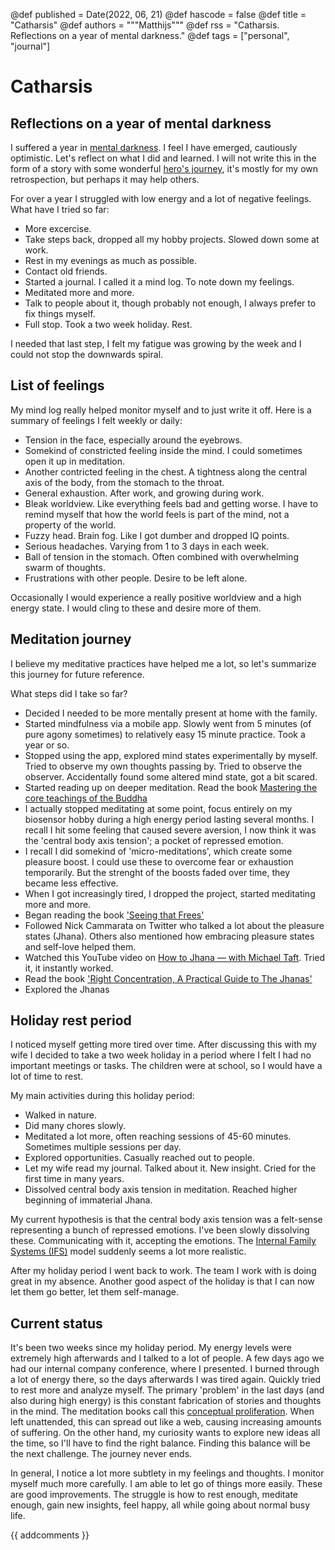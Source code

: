 @def published = Date(2022, 06, 21)
@def hascode = false
@def title = "Catharsis"
@def authors = """Matthijs"""
@def rss = "Catharsis. Reflections on a year of mental darkness."
@def tags = ["personal", "journal"]

# Catharsis

## Reflections on a year of mental darkness

I suffered a year in [mental darkness](https://www.functionalnoise.com/pages/2021-06-04-mind-decay/). I feel I have emerged, cautiously optimistic. Let's reflect on what I did and learned. I will not write this in the form of a story with some wonderful [hero's journey](https://en.wikipedia.org/wiki/Hero%27s_journey), it's mostly for my own retrospection, but perhaps it may help others.

For over a year I struggled with low energy and a lot of negative feelings. What have I tried so far:
* More excercise.
* Take steps back, dropped all my hobby projects. Slowed down some at work.
* Rest in my evenings as much as possible.
* Contact old friends.
* Started a journal. I called it a mind log. To note down my feelings.
* Meditated more and more.
* Talk to people about it, though probably not enough, I always prefer to fix things myself.
* Full stop. Took a two week holiday. Rest.

I needed that last step, I felt my fatigue was growing by the week and I could not stop the downwards spiral.

## List of feelings

My mind log really helped monitor myself and to just write it off. Here is a summary of feelings I felt weekly or daily:
* Tension in the face, especially around the eyebrows.
* Somekind of constricted feeling inside the mind. I could sometimes open it up in meditation.
* Another contricted feeling in the chest. A tightness along the central axis of the body, from the stomach to the throat.
* General exhaustion. After work, and growing during work.
* Bleak worldview. Like everything feels bad and getting worse. I have to remind myself that how the world feels is part of the mind, not a property of the world.
* Fuzzy head. Brain fog. Like I got dumber and dropped IQ points.
* Serious headaches. Varying from 1 to 3 days in each week.
* Ball of tension in the stomach. Often combined with overwhelming swarm of thoughts.
* Frustrations with other people. Desire to be left alone.

Occasionally I would experience a really positive worldview and a high energy state. I would cling to these and desire more of them.

## Meditation journey

I believe my meditative practices have helped me a lot, so let's summarize this journey for future reference.

What steps did I take so far?
* Decided I needed to be more mentally present at home with the family.
* Started mindfulness via a mobile app. Slowly went from 5 minutes (of pure agony sometimes) to relatively easy 15 minute practice. Took a year or so.
* Stopped using the app, explored mind states experimentally by myself. Tried to observe my own thoughts passing by. Tried to observe the observer. Accidentally found some altered mind state, got a bit scared.
* Started reading up on deeper meditation. Read the book [Mastering the core teachings of the Buddha](https://slatestarcodex.com/2017/09/18/book-review-mastering-the-core-teachings-of-the-buddha/)
* I actually stopped meditating at some point, focus entirely on my biosensor hobby during a high energy period lasting several months. I recall I hit some feeling that caused severe aversion, I now think it was the 'central body axis tension'; a pocket of repressed emotion.
* I recall I did somekind of 'micro-meditations', which create some pleasure boost. I could use these to overcome fear or exhaustion temporarily. But the strenght of the boosts faded over time, they became less effective.
* When I got increasingly tired, I dropped the project, started meditating more and more.
* Began reading the book ['Seeing that Frees'](https://www.goodreads.com/book/show/25172403-seeing-that-frees)
* Followed Nick Cammarata on Twitter who talked a lot about the pleasure states (Jhana). Others also mentioned how embracing pleasure states and self-love helped them.
* Watched this YouTube video on [How to Jhana — with Michael Taft](https://www.youtube.com/watch?v=0K5ypXyF3dY). Tried it, it instantly worked.
* Read the book ['Right Concentration, A Practical Guide to The Jhanas'](https://www.goodreads.com/book/show/25241895-right-concentration)
* Explored the Jhanas

## Holiday rest period

I noticed myself getting more tired over time. After discussing this with my wife I decided to take a two week holiday in a period where I felt I had no important meetings or tasks. The children were at school, so I would have a lot of time to rest.

My main activities during this holiday period:
* Walked in nature.
* Did many chores slowly.
* Meditated a lot more, often reaching sessions of 45-60 minutes. Sometimes multiple sessions per day.
* Explored opportunities. Casually reached out to people.
* Let my wife read my journal. Talked about it. New insight. Cried for the first time in many years.
* Dissolved central body axis tension in meditation. Reached higher beginning of immaterial Jhana.

My current hypothesis is that the central body axis tension was a felt-sense representing a bunch of repressed emotions. I've been slowly dissolving these. Communicating with it, accepting the emotions. The [Internal Family Systems (IFS)](https://en.wikipedia.org/wiki/Internal_Family_Systems_Model) model suddenly seems a lot more realistic.

After my holiday period I went back to work. The team I work with is doing great in my absence. Another good aspect of the holiday is that I can now let them go better, let them self-manage.

## Current status

It's been two weeks since my holiday period. My energy levels were extremely high afterwards and I talked to a lot of people. A few days ago we had our internal company conference, where I presented. I burned through a lot of energy there, so the days afterwards I was tired again. Quickly tried to rest more and analyze myself. The primary 'problem' in the last days (and also during high energy) is this constant fabrication of stories and thoughts in the mind. The meditation books call this [conceptual proliferation](https://en.wikipedia.org/wiki/Conceptual_proliferation). When left unattended, this can spread out like a web, causing increasing amounts of suffering. On the other hand, my curiosity wants to explore new ideas all the time, so I'll have to find the right balance. Finding this balance will be the next challenge. The journey never ends.

In general, I notice a lot more subtlety in my feelings and thoughts. I monitor myself much more carefully. I am able to let go of things more easily. These are good improvements. The struggle is how to rest enough, meditate enough, gain new insights, feel happy, all while going about normal busy life.

{{ addcomments }}